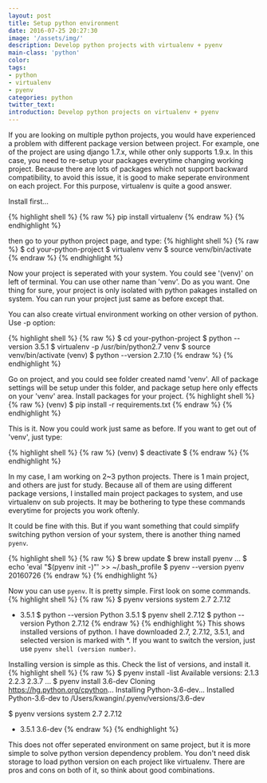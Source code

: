 ```yaml
---
layout: post
title: Setup python environment
date: 2016-07-25 20:27:30
image: '/assets/img/'
description: Develop python projects with virtualenv + pyenv
main-class: 'python'
color:
tags:
- python
- virtualenv
- pyenv
categories: python
twitter_text:
introduction: Develop python projects on virtualenv + pyenv
---
```


If you are looking on multiple python projects, you would have experienced a problem with different package version between project. For example, one of the project are using django 1.7.x, while other only supports 1.9.x. In this case, you need to re-setup your packages everytime changing working project.
Because there are lots of packages which not support backward compatibility, to avoid this issue, it is good to make seperate environment on each project. For this purpose, virtualenv is quite a good answer.

Install first...

{% highlight shell %}
{% raw %}
pip install virtualenv
{% endraw %}
{% endhighlight %}

then go to your python project page, and type:
{% highlight shell %}
{% raw %}
$ cd your-python-project
$ virtualenv venv
$ source venv/bin/activate
{% endraw %}
{% endhighlight %}

Now your project is seperated with your system. You could see '(venv)' on left of terminal. You can use other name than 'venv'. Do as you want.
One thing for sure, your project is only isolated with python pakages installed on system. You can run your project just same as before except that.

You can also create virtual environment working on other version of python. Use -p option:

{% highlight shell %}
{% raw %}
$ cd your-python-project
$ python --version
3.5.1
$ virtualenv -p /usr/bin/python2.7 venv
$ source venv/bin/activate
(venv) $ python --version
2.7.10
{% endraw %}
{% endhighlight %}

Go on project, and you could see folder created namd 'venv'. All of package settings will be setup under this folder, and package setup here only effects on your 'venv' area. Install packages for your project.
{% highlight shell %}
{% raw %}
(venv) $ pip install -r requirements.txt
{% endraw %}
{% endhighlight %}

This is it. Now you could work just same as before.
If you want to get out of 'venv', just type:

{% highlight shell %}
{% raw %}
(venv) $ deactivate
$
{% endraw %}
{% endhighlight %}

In my case, I am working on 2~3 python projects. There is 1 main project, and others are just for study. Because all of them are using different package versions, I installed main project packages to system, and use virtualenv on sub projects. It may be bothering to type these commands everytime for projects you work oftenly.

It could be fine with this. But if you want something that could simplify switching python version of your system, there is another thing named `pyenv`.

{% highlight shell %}
{% raw %}
$ brew update
$ brew install pyenv
...
$ echo 'eval "$(pyenv init -)"' >> ~/.bash_profile
$ pyenv --version
pyenv 20160726
{% endraw %}
{% endhighlight %}

Now you can use `pyenv`. It is pretty simple. First look on some commands.
{% highlight shell %}
{% raw %}
$ pyenv versions
  system
  2.7
  2.7.12
* 3.5.1
$ python --version
Python 3.5.1
$ pyenv shell 2.7.12
$ python --version
Python 2.7.12
{% endraw %}
{% endhighlight %}
This shows installed versions of python. I have downloaded 2.7, 2.7.12, 3.5.1, and selected version is marked with \*. If you want to switch the version, just use `pyenv shell (version number)`.

Installing version is simple as this. Check the list of versions, and install it.
{% highlight shell %}
{% raw %}
$ pyenv install -list
Available versions:
  2.1.3
  2.2.3
  2.3.7
...
$ pyenv install 3.6-dev
Cloning https://hg.python.org/cpython...
Installing Python-3.6-dev...
Installed Python-3.6-dev to /Users/kwangin/.pyenv/versions/3.6-dev

$ pyenv versions
  system
  2.7
  2.7.12
* 3.5.1
  3.6-dev
{% endraw %}
{% endhighlight %}

This does not offer seperated environment on same project, but it is more simple to solve python version dependency problem. You don't need disk storage to load python version on each project like virtualenv. There are pros and cons on both of it, so think about good combinations.
